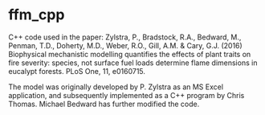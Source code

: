 # ffm_cpp
C++ code used in the paper:
Zylstra, P., Bradstock, R.A., Bedward, M., Penman, T.D., Doherty, M.D., Weber, R.O., Gill, A.M. &amp; Cary, G.J. 
(2016) Biophysical mechanistic modelling quantifies the effects of plant traits on fire severity: 
species, not surface fuel loads determine flame dimensions in eucalypt forests. PLoS One, 11, e0160715.

The model was originally developed by P. Zylstra as an MS Excel application, and subsequently implemented as a C++ program 
by Chris Thomas. Michael Bedward has further modified the code.
